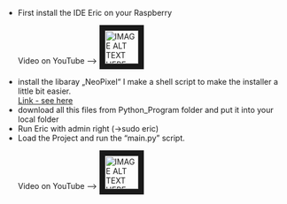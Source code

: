 <UL>
<LI>First install the IDE Eric on your Raspberry

  Video on YouTube --> <a href="https://youtu.be/s81_WnM1oJA" target="_blank">
  <img src="https://user-images.githubusercontent.com/36192933/50377674-d0e70800-0621-11e9-9848-b41b02b2e1ac.png" alt="IMAGE ALT TEXT HERE" width="60" border="10" />
  </a>
  </br>
	
<LI>install the libaray „NeoPixel“ I make a shell script to make the installer a little bit easier.
<a href="https://github.com/Pi4IoT/WS2812-LED-Strips" target="_blank">
</br>Link - see here</a>
</br>

<LI>download all this files from Python_Program folder and put it into your local folder
<LI>Run Eric with admin right (->sudo eric)
<LI>Load the Project and run the “main.py” script.

  Video on YouTube --> <a href="https://youtu.be/Ug0ZfgqA9So" target="_blank">
  <img src="https://user-images.githubusercontent.com/36192933/50377674-d0e70800-0621-11e9-9848-b41b02b2e1ac.png" alt="IMAGE ALT TEXT HERE" width="60" border="10" />
  </a>
  </br>
</UL>
